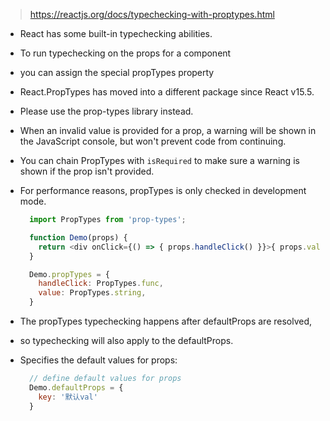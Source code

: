 > https://reactjs.org/docs/typechecking-with-proptypes.html

- React has some built-in typechecking abilities.
- To run typechecking on the props for a component
- you can assign the special propTypes property

- React.PropTypes has moved into a different package since React v15.5.
- Please use the prop-types library instead.

- When an invalid value is provided for a prop, a warning will be shown in the JavaScript console, but won't prevent code from continuing.

- You can chain PropTypes with `isRequired` to make sure a warning is shown if the prop isn't provided.

- For performance reasons, propTypes is only checked in development mode.

  ```js
    import PropTypes from 'prop-types';

    function Demo(props) {
      return <div onClick={() => { props.handleClick() }}>{ props.value }</div>
    }

    Demo.propTypes = {
      handleClick: PropTypes.func,
      value: PropTypes.string,
    }
  ```

- The propTypes typechecking happens after defaultProps are resolved,
- so typechecking will also apply to the defaultProps.
- Specifies the default values for props:

  ```js
    // define default values for props
    Demo.defaultProps = {
      key: '默认val'
    }
  ```